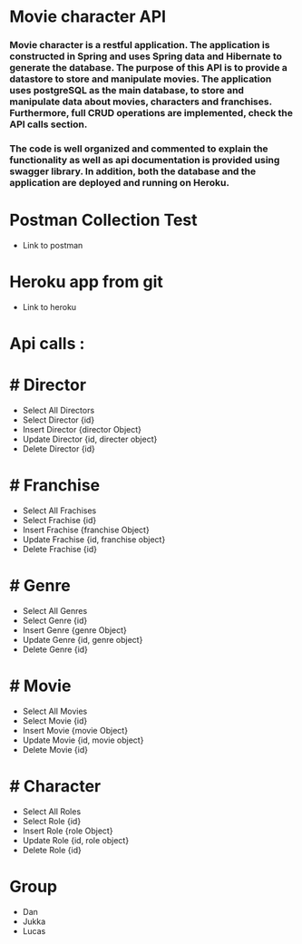# Movie character API 
### Movie character is a restful application. The application is constructed in Spring and uses Spring data and Hibernate to generate the database. The purpose of this API is to provide a datastore to store and manipulate movies. The application uses postgreSQL as the main database, to store and manipulate data about movies, characters and franchises. Furthermore, full CRUD operations are implemented, check the API calls section.
### The code is well organized and commented to explain the functionality as well as api documentation is provided using swagger library. In addition, both the database and the application are deployed and running on Heroku.


# Postman Collection Test
* Link to postman

# Heroku app from git
* Link to heroku

# Api calls : 
# # Director
* Select All Directors
* Select Director {id}
* Insert Director {director Object}
* Update Director {id, directer object}
* Delete Director {id}
# # Franchise
* Select All Frachises
* Select Frachise {id}
* Insert Frachise {franchise Object}
* Update Frachise {id, franchise object}
* Delete Frachise {id}
# # Genre
* Select All Genres
* Select Genre {id}
* Insert Genre {genre Object}
* Update Genre {id, genre object}
* Delete Genre {id}
# # Movie
* Select All Movies
* Select Movie {id}
* Insert Movie {movie Object}
* Update Movie {id, movie object}
* Delete Movie {id}
# # Character
* Select All Roles
* Select Role {id}
* Insert Role {role Object}
* Update Role {id, role object}
* Delete Role {id}

# Group
* Dan
* Jukka
* Lucas
